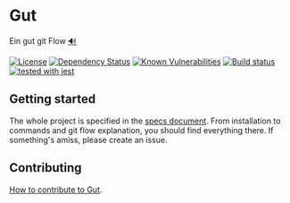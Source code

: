 # Gut

Ein gut git Flow [🔊](https://translate.google.com/?tl=de#de/en/Ein%20gut%20git%20Flow)

[![License](https://img.shields.io/badge/License-Apache%202.0-blue.svg)](https://opensource.org/licenses/Apache-2.0)
[![Dependency Status](https://david-dm.org/quilicicf/gut.svg)](https://david-dm.org/quilicicf/gut)
[![Known Vulnerabilities](https://snyk.io/test/github/quilicicf/gut/badge.svg)](https://snyk.io/test/github/quilicicf/gut)
[![Build status](https://travis-ci.org/quilicicf/Gut.svg?branch=master)](https://travis-ci.org/quilicicf/Gut/builds)
[![tested with jest](https://img.shields.io/badge/tested_with-jest-99424f.svg)](https://github.com/facebook/jest)

## Getting started

The whole project is specified in the [specs document](./specs/user_documentation.md).
From installation to commands and git flow explanation, you should find everything there.
If something's amiss, please create an issue.

## Contributing

[How to contribute to Gut](./.github/CONTRIBUTING.md).
